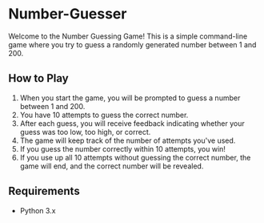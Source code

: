 # Number-Guesser

Welcome to the Number Guessing Game! This is a simple command-line game where you try to guess a randomly generated number between 1 and 200.

## How to Play

1. When you start the game, you will be prompted to guess a number between 1 and 200.
2. You have 10 attempts to guess the correct number.
3. After each guess, you will receive feedback indicating whether your guess was too low, too high, or correct.
4. The game will keep track of the number of attempts you've used.
5. If you guess the number correctly within 10 attempts, you win!
6. If you use up all 10 attempts without guessing the correct number, the game will end, and the correct number will be revealed.

## Requirements

- Python 3.x

